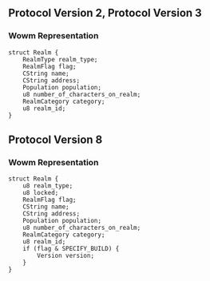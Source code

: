 ## Protocol Version 2, Protocol Version 3

### Wowm Representation
```rust,ignore
struct Realm {
    RealmType realm_type;    
    RealmFlag flag;    
    CString name;    
    CString address;    
    Population population;    
    u8 number_of_characters_on_realm;    
    RealmCategory category;    
    u8 realm_id;    
}

```
## Protocol Version 8

### Wowm Representation
```rust,ignore
struct Realm {
    u8 realm_type;    
    u8 locked;    
    RealmFlag flag;    
    CString name;    
    CString address;    
    Population population;    
    u8 number_of_characters_on_realm;    
    RealmCategory category;    
    u8 realm_id;    
    if (flag & SPECIFY_BUILD) {        
        Version version;        
    }    
}

```
